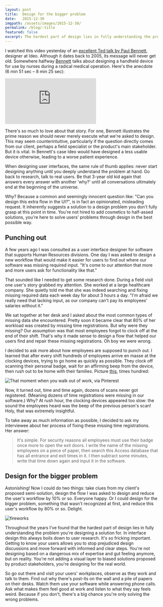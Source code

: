 ```yaml
---
layout: post
title:  Design for the bigger problem
date:   2015-12-30
imgpath: /assets/images/2015-12-30/
permalink: /blog/:title
featured: false
excerpt: The hardest part of design lies in fully understanding the problem you're designing a solution for. In interface design this always boils down to user research. It's so fricking important.
---
```

I watched this video yesterday of an [excellent Ted talk by Paul Bennett](https://www.youtube.com/watch?v=7g0O003kufA), designer at Ideo. Although it dates back to 2005, its message will never get old. Somewhere halfway [Bennett](https://www.ideo.com/people/paul-bennett) talks about designing a handheld device for use by nurses during a radical medical operation. Here's the anecdote (6&nbsp;min&nbsp;51&nbsp;sec – 8&nbsp;min&nbsp;25&nbsp;sec):

<div class="o-media-container o-media-container--4-3">
    <iframe class="o-media-container__media" src="https://www.youtube.com/embed/7g0O003kufA?controls=1" frameborder="0" allowfullscreen></iframe>
</div>

There's so much to love about that story. For one, Bennett illustrates the prime reason we should never merely execute what we're asked to design. This may seem counterintuitive, particularly if the question directly comes from our client, perhaps a field specialist or the product's main stakeholder. But it is vital. In Bennett's case Ideo would have designed a less usable device otherwise, leading to a worse patient experience.

When designing user interfaces, the same rule of thumb applies: never start designing anything until you deeply understand the problem at hand. Go back to research, talk to real users. Be that 3-year old kid again that answers every answer with another 'why?' until all conversations ultimately end at the beginning of the universe.

Why? Because a common and seemingly innocent question like: "Can you design this extra flow in the UI?", is in fact an opinionated, misleading request. It inherently suggests a solution to a design problem you don't fully grasp at this point in time. You're not hired to add cosmetics to half-assed solutions, you're here to solve users' problems through design in the best possible way.

## Punching out

A few years ago I was consulted as a user interface designer for software that supports Human Resources divisions. One day I was asked to design a new workflow that would make it easier for users to find out where our software was missing required input. "It's come to our attention that more and more users ask for functionality like that."

That sounded like I needed to get some research done. During a field visit one user's story grabbed my attention. She worked at a large healthcare company. She quietly told me that she was indeed searching and fixing missing required data each week day for about 3 hours a day. "I'm afraid we really need that lacking input, as our company can't pay its employees' salaries without it."

We sat together at her desk and I asked about the most common types of missing data she encountered. Pretty soon it became clear that 80% of her workload was created by missing time registrations. But why were they missing? Our assumption was that most employees forgot to clock off at the end of their shift. That's why it made sense to design a flow that helped our users find and repair these missing registrations. Oh boy we were wrong.

I decided to ask more about how employees are supposed to punch out. I learned that after every shift hundreds of employees arrive en masse at the clocking devices, trying to go home as quickly as possible. They clock off scanning their personal badge, wait for an affirming beep from the device, then rush out to be home with their families. Picture [this](https://www.pinterest.com/pin/294352525616344456/), times hundred:

![That moment when you walk out of work, via Pinterest]({{site.baseurl}}{{page.imgpath}}that-moment.jpg)

Now, it turned out, time and time again, dozens of scans never got registered. (Meaning dozens of time registrations were missing in our software.) Why? At rush hour, the clocking devices appeared too slow: the sound the employees heard was the beep of the previous person's scan! Holy, that was extremely insightful.

To take away as much information as possible, I decided to ask my interviewee about her process of fixing these missing time registrations. Her answer:

> It's simple. For security reasons all employees must use their badge once more to open the exit doors. I write the name of the missing employees on a piece of paper, then search this Access database that has all entrance and exit times in it. I then subtract some minutes, write that time down again and input it in the software.

## Design for the bigger problem

Astonishing! Now I could do two things: take clues from my client's proposed semi-solution, design the flow I was asked to design and reduce the user's workflow by 10% or so. Everyone happy. Or I could design for the bigger problem, something that wasn't recognized at first, and reduce this user's workflow by 80% or so. Delight.

![fireworks]({{site.baseurl}}{{page.imgpath}}fireworks.gif)

Throughout the years I've found that the hardest part of design lies in fully understanding the problem you're designing a solution for. In interface design this always boils down to user research. It's so fricking important. Getting to know your users allows you to stop prejudiced design discussions and move forward with informed and clear steps. You're not designing based on a dangerous mix of expertise and gut feeling anymore, but on reality. You're not adding a visual layer to biased solutions proposed by product stakeholders, you're designing for the real world.

So go out there and visit your users' workplaces, observe as they work and talk to them. Find out why there's post-its on the wall and a pile of papers on their desks. Watch them use your software while answering phone calls. Ask what makes them feel good at work and listen to what they say feels weird. Because if you don't, there's a big chance you're only solving the wrong problems.
